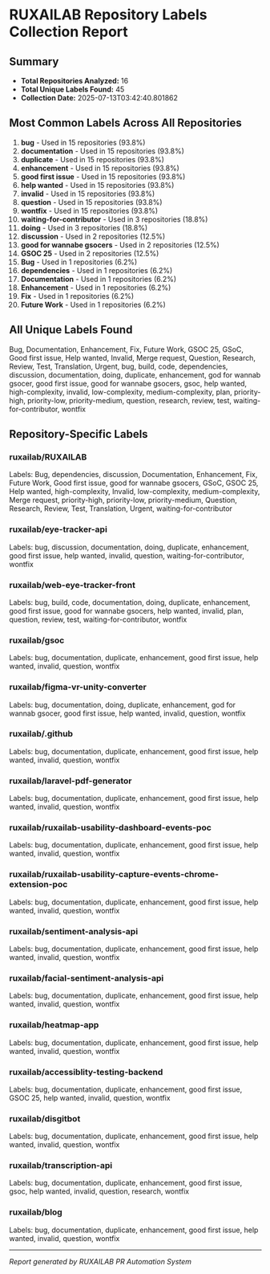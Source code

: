 
# RUXAILAB Repository Labels Collection Report

## Summary
- **Total Repositories Analyzed:** 16
- **Total Unique Labels Found:** 45
- **Collection Date:** 2025-07-13T03:42:40.801862

## Most Common Labels Across All Repositories

 1. **bug** - Used in 15 repositories (93.8%)
 2. **documentation** - Used in 15 repositories (93.8%)
 3. **duplicate** - Used in 15 repositories (93.8%)
 4. **enhancement** - Used in 15 repositories (93.8%)
 5. **good first issue** - Used in 15 repositories (93.8%)
 6. **help wanted** - Used in 15 repositories (93.8%)
 7. **invalid** - Used in 15 repositories (93.8%)
 8. **question** - Used in 15 repositories (93.8%)
 9. **wontfix** - Used in 15 repositories (93.8%)
10. **waiting-for-contributor** - Used in 3 repositories (18.8%)
11. **doing** - Used in 3 repositories (18.8%)
12. **discussion** - Used in 2 repositories (12.5%)
13. **good for wannabe gsocers** - Used in 2 repositories (12.5%)
14. **GSOC 25** - Used in 2 repositories (12.5%)
15. **Bug** - Used in 1 repositories (6.2%)
16. **dependencies** - Used in 1 repositories (6.2%)
17. **Documentation** - Used in 1 repositories (6.2%)
18. **Enhancement** - Used in 1 repositories (6.2%)
19. **Fix** - Used in 1 repositories (6.2%)
20. **Future Work** - Used in 1 repositories (6.2%)


## All Unique Labels Found

Bug, Documentation, Enhancement, Fix, Future Work, GSOC 25, GSoC, Good first issue, Help wanted, Invalid, Merge request, Question, Research, Review, Test, Translation, Urgent, bug, build, code, dependencies, discussion, documentation, doing, duplicate, enhancement, god for wannab gsocer, good first issue, good for wannabe gsocers, gsoc, help wanted, high-complexity, invalid, low-complexity, medium-complexity, plan, priority-high, priority-low, priority-medium, question, research, review, test, waiting-for-contributor, wontfix

## Repository-Specific Labels

### ruxailab/RUXAILAB
Labels: Bug, dependencies, discussion, Documentation, Enhancement, Fix, Future Work, Good first issue, good for wannabe gsocers, GSoC, GSOC 25, Help wanted, high-complexity, Invalid, low-complexity, medium-complexity, Merge request, priority-high, priority-low, priority-medium, Question, Research, Review, Test, Translation, Urgent, waiting-for-contributor

### ruxailab/eye-tracker-api
Labels: bug, discussion, documentation, doing, duplicate, enhancement, good first issue, help wanted, invalid, question, waiting-for-contributor, wontfix

### ruxailab/web-eye-tracker-front
Labels: bug, build, code, documentation, doing, duplicate, enhancement, good first issue, good for wannabe gsocers, help wanted, invalid, plan, question, review, test, waiting-for-contributor, wontfix

### ruxailab/gsoc
Labels: bug, documentation, duplicate, enhancement, good first issue, help wanted, invalid, question, wontfix

### ruxailab/figma-vr-unity-converter
Labels: bug, documentation, doing, duplicate, enhancement, god for wannab gsocer, good first issue, help wanted, invalid, question, wontfix

### ruxailab/.github
Labels: bug, documentation, duplicate, enhancement, good first issue, help wanted, invalid, question, wontfix

### ruxailab/laravel-pdf-generator
Labels: bug, documentation, duplicate, enhancement, good first issue, help wanted, invalid, question, wontfix

### ruxailab/ruxailab-usability-dashboard-events-poc
Labels: bug, documentation, duplicate, enhancement, good first issue, help wanted, invalid, question, wontfix

### ruxailab/ruxailab-usability-capture-events-chrome-extension-poc
Labels: bug, documentation, duplicate, enhancement, good first issue, help wanted, invalid, question, wontfix

### ruxailab/sentiment-analysis-api
Labels: bug, documentation, duplicate, enhancement, good first issue, help wanted, invalid, question, wontfix

### ruxailab/facial-sentiment-analysis-api
Labels: bug, documentation, duplicate, enhancement, good first issue, help wanted, invalid, question, wontfix

### ruxailab/heatmap-app
Labels: bug, documentation, duplicate, enhancement, good first issue, help wanted, invalid, question, wontfix

### ruxailab/accessiblity-testing-backend
Labels: bug, documentation, duplicate, enhancement, good first issue, GSOC 25, help wanted, invalid, question, wontfix

### ruxailab/disgitbot
Labels: bug, documentation, duplicate, enhancement, good first issue, help wanted, invalid, question, wontfix

### ruxailab/transcription-api
Labels: bug, documentation, duplicate, enhancement, good first issue, gsoc, help wanted, invalid, question, research, wontfix

### ruxailab/blog
Labels: bug, documentation, duplicate, enhancement, good first issue, help wanted, invalid, question, wontfix


---
*Report generated by RUXAILAB PR Automation System*
